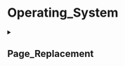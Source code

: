 # Operating_System
<details> 
<summary><h2><b>Page_Replacement</b></h2></summary> 

## Reference_string
- 1, 2, 3, 4, 1, 2, 5, 1, 2, 3, 4, 5

## [First-In-First-Out](https://github.com/kerong2002/Operating_System/blob/main/page_replacement/First-In-First-OUT_page_replacement.cpp)
- frame：3, fage-fault：9

![image](https://github.com/kerong2002/Operating_System/assets/70834651/aa77cf01-3937-4d69-882a-6ee1128ed6b6)

</details>

